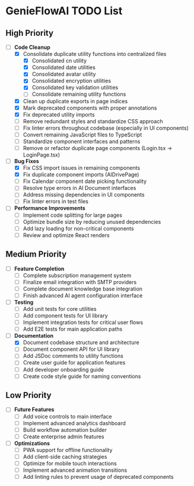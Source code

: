 # GenieFlowAI TODO List

## High Priority

- [ ] **Code Cleanup**
  - [x] Consolidate duplicate utility functions into centralized files
    - [x] Consolidated cn utility
    - [x] Consolidated date utilities
    - [x] Consolidated avatar utility
    - [x] Consolidated encryption utilities
    - [x] Consolidated key validation utilities
    - [ ] Consolidate remaining utility functions
  - [x] Clean up duplicate exports in page indices
  - [x] Mark deprecated components with proper annotations
  - [x] Fix deprecated utility imports
  - [ ] Remove redundant styles and standardize CSS approach
  - [ ] Fix linter errors throughout codebase (especially in UI components)
  - [ ] Convert remaining JavaScript files to TypeScript
  - [ ] Standardize component interfaces and patterns
  - [ ] Remove or refactor duplicate page components (Login.tsx → LoginPage.tsx)

- [ ] **Bug Fixes**
  - [x] Fix CSS import issues in remaining components 
  - [x] Fix duplicate component imports (AIDrivePage)
  - [ ] Fix Calendar component date picking functionality
  - [ ] Resolve type errors in AI Document interfaces
  - [ ] Address missing dependencies in UI components
  - [ ] Fix linter errors in test files 

- [ ] **Performance Improvements**
  - [ ] Implement code splitting for large pages
  - [ ] Optimize bundle size by reducing unused dependencies
  - [ ] Add lazy loading for non-critical components
  - [ ] Review and optimize React renders

## Medium Priority

- [ ] **Feature Completion**
  - [ ] Complete subscription management system
  - [ ] Finalize email integration with SMTP providers
  - [ ] Complete document knowledge base integration
  - [ ] Finish advanced AI agent configuration interface

- [ ] **Testing**
  - [ ] Add unit tests for core utilities
  - [ ] Add component tests for UI library
  - [ ] Implement integration tests for critical user flows
  - [ ] Add E2E tests for main application paths

- [ ] **Documentation**
  - [x] Document codebase structure and architecture
  - [ ] Document component API for UI library
  - [ ] Add JSDoc comments to utility functions
  - [ ] Create user guide for application features
  - [ ] Add developer onboarding guide
  - [ ] Create code style guide for naming conventions

## Low Priority

- [ ] **Future Features**
  - [ ] Add voice controls to main interface
  - [ ] Implement advanced analytics dashboard
  - [ ] Build workflow automation builder
  - [ ] Create enterprise admin features

- [ ] **Optimizations**
  - [ ] PWA support for offline functionality
  - [ ] Add client-side caching strategies
  - [ ] Optimize for mobile touch interactions
  - [ ] Implement advanced animation transitions
  - [ ] Add linting rules to prevent usage of deprecated components 